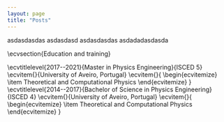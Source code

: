 ```yaml
---
layout: page
title: "Posts"
---
```


asdasdasdas
asdasdasd
asdasdasdas
asdadadasdasda

  \ecvsection{Education and training}
  
\ecvtitlelevel{2017--2021}{Master in Physics Engineering}{ISCED 5}
  \ecvitem{}{University of Aveiro, Portugal}
  \ecvitem{}{
      \begin{ecvitemize}
	\item Theoretical and Computational Physics
      \end{ecvitemize}
}
  \ecvtitlelevel{2014--2017}{Bachelor of Science in Physics Engineering}{ISCED 4}
  \ecvitem{}{University of Aveiro, Portugal}
  \ecvitem{}{
      \begin{ecvitemize}
	\item Theoretical and Computational Physics
      \end{ecvitemize}
  }
